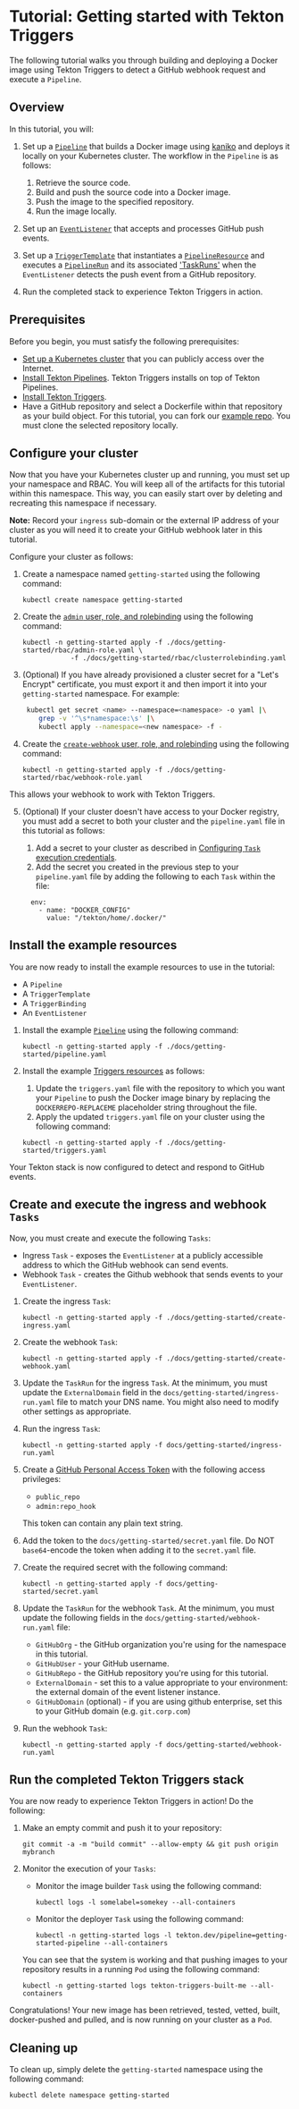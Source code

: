# Tutorial: Getting started with Tekton Triggers

The following tutorial walks you through building and deploying a Docker image using 
Tekton Triggers to detect a GitHub webhook request and execute a `Pipeline`.

## Overview

In this tutorial, you will:

1. Set up a [`Pipeline`](https://github.com/tektoncd/pipeline/blob/main/docs/pipelines.md) that builds a Docker image using
   [kaniko](https://github.com/GoogleContainerTools/kaniko) and deploys it locally on your Kubernetes cluster. The workflow
   in the `Pipeline` is as follows:
   1. Retrieve the source code.
   1. Build and push the source code into a Docker image.
   1. Push the image to the specified repository.
   1. Run the image locally.

2. Set up an [`EventListener`](https://github.com/tektoncd/triggers/blob/main/docs/eventlisteners.md) that accepts and processes GitHub push events.

3. Set up a [`TriggerTemplate`](https://github.com/tektoncd/triggers/blob/main/docs/triggertemplates.md) that instantiates a
   [`PipelineResource`](https://github.com/tektoncd/pipeline/blob/main/docs/resources.md) and executes a [`PipelineRun`](https://github.com/tektoncd/pipeline/blob/main/docs/pipelineruns.md)
   and its associated ['TaskRuns'](https://github.com/tektoncd/pipeline/blob/main/docs/taskruns.md) when the `EventListener` detects the push event from a GitHub repository.

4. Run the completed stack to experience Tekton Triggers in action.

## Prerequisites

Before you begin, you must satisfy the following prerequisites:

- [Set up a Kubernetes cluster](https://kubernetes.io/docs/setup/) that you can publicly access over the Internet.
- [Install Tekton Pipelines](https://github.com/tektoncd/pipeline/blob/master/docs/install.md#installing-tekton-pipelines).
  Tekton Triggers installs on top of Tekton Pipelines.
- [Install Tekton Triggers](../install.md).
- Have a GitHub repository and select a Dockerfile within that repository as your build object.
  For this tutorial, you can fork our [example repo](https://github.com/iancoffey/ulmaceae).
  You must clone the selected repository locally.

## Configure your cluster

Now that you have your Kubernetes cluster up and running, you must set up your namespace and RBAC.
You will keep all of the artifacts for this tutorial within this namespace. This way, you can easily
start over by deleting and recreating this namespace if necessary. 

**Note:** Record your `ingress` sub-domain or the external IP address of your
cluster as you will need it to create your GitHub webhook later in this tutorial.

Configure your cluster as follows:

1. Create a namespace named `getting-started` using the following command:

   ```
   kubectl create namespace getting-started
   ```

2. Create the [`admin` user, role, and rolebinding](./rbac/admin-role.yaml) using the following command:
   
   ```
   kubectl -n getting-started apply -f ./docs/getting-started/rbac/admin-role.yaml \
               -f ./docs/getting-started/rbac/clusterrolebinding.yaml
   ```
3. (Optional) If you have already provisioned a cluster secret for a "Let's Encrypt" certificate,
   you must export it and then import it into your `getting-started` namespace. For example:

   ```bash
	kubectl get secret <name> --namespace=<namespace> -o yaml |\
	   grep -v '^\s*namespace:\s' |\
	   kubectl apply --namespace=<new namespace> -f -
   ```
4. Create the [`create-webhook` user, role, and rolebinding](./rbac/webhook-role.yaml) using the following command:

   ```
   kubectl -n getting-started apply -f ./docs/getting-started/rbac/webhook-role.yaml
   ```
  This allows your webhook to work with Tekton Triggers.

5. (Optional) If your cluster doesn't have access to your Docker registry, you must add a secret to both your cluster
   and the `pipeline.yaml` file in this tutorial as follows:
   1. Add a secret to your cluster as described in [Configuring `Task` execution credentials](https://github.com/tektoncd/pipeline/blob/main/docs/tutorial.md#configuring-task-execution-credentials).
   2. Add the secret you created in the previous step to your `pipeline.yaml` file by adding the following to each `Task` within the file:

   ```
     env:
       - name: "DOCKER_CONFIG"
         value: "/tekton/home/.docker/"
   ```

## Install the example resources

You are now ready to install the example resources to use in the tutorial:

 - A `Pipeline`
 - A `TriggerTemplate`
 - A `TriggerBinding`
 - An `EventListener`

1. Install the example [`Pipeline`](./pipeline.yaml) using the following command:

   ```
   kubectl -n getting-started apply -f ./docs/getting-started/pipeline.yaml
   ```

2. Install the example [Triggers resources](./triggers.yaml) as follows:
   1. Update the `triggers.yaml` file with the repository to which you want your `Pipeline` to push
      the Docker image binary by replacing the `DOCKERREPO-REPLACEME` placeholder string throughout
      the file.
   2. Apply the updated `triggers.yaml` file on your cluster using the following command:
   ```
   kubectl -n getting-started apply -f ./docs/getting-started/triggers.yaml
   ```

Your Tekton stack is now configured to detect and respond to GitHub events.

## Create and execute the ingress and webhook `Tasks`

Now, you must create and execute the following `Tasks`:
- Ingress `Task` - exposes the `EventListener` at a publicly accessible address to which
  the GitHub webhook can send events.
- Webhook `Task` - creates the Github webhook that sends events to your `EventListener`.

1. Create the ingress `Task`:

   ```
   kubectl -n getting-started apply -f ./docs/getting-started/create-ingress.yaml
   ```

2. Create the webhook `Task`: 

   ```
   kubectl -n getting-started apply -f ./docs/getting-started/create-webhook.yaml
   ```

3. Update the `TaskRun` for the ingress `Task`. At the minimum, you must update the `ExternalDomain`
   field in the `docs/getting-started/ingress-run.yaml` file to match your DNS name. You might also
   need to modify other settings as appropriate.

4. Run the ingress `Task`:

   ```
   kubectl -n getting-started apply -f docs/getting-started/ingress-run.yaml
   ```

5. Create a [GitHub Personal Access Token](https://help.github.com/en/articles/creating-a-personal-access-token-for-the-command-line#creating-a-token)
   with the following access privileges:
   - `public_repo`
   - `admin:repo_hook`

   This token can contain any plain text string.

6. Add the token to the `docs/getting-started/secret.yaml` file. Do NOT `base64`-encode the token when adding it to the `secret.yaml` file.

7. Create the required secret with the following command:
   ```
   kubectl -n getting-started apply -f docs/getting-started/secret.yaml
   ```

8. Update the `TaskRun` for the webhook `Task`. At the minimum, you must update the following fields
   in the `docs/getting-started/webhook-run.yaml` file:
   - `GitHubOrg` - the GitHub organization you're using for the namespace in this tutorial.
   - `GitHubUser` - your GitHub username.
   - `GitHubRepo` - the GitHub repository you're using for this tutorial.
   - `ExternalDomain` - set this to a value appropriate to your environment: the external domain of the event listener instance.
   - `GitHubDomain` (optional) - if you are using github enterprise, set this to your GitHub domain (e.g. `git.corp.com`)

9. Run the webhook `Task`:
   ``` 
   kubectl -n getting-started apply -f docs/getting-started/webhook-run.yaml
   ```

## Run the completed Tekton Triggers stack

You are now ready to experience Tekton Triggers in action! Do the following:

1. Make an empty commit and push it to your repository:
   ```
   git commit -a -m "build commit" --allow-empty && git push origin mybranch
   ```

2. Monitor the execution of your `Tasks`:
   - Monitor the image builder `Task` using the following command:
     ```
     kubectl logs -l somelabel=somekey --all-containers
     ```
   - Monitor the deployer `Task` using the following command:
     ```
     kubectl -n getting-started logs -l tekton.dev/pipeline=getting-started-pipeline --all-containers
     ```
     
   You can see that the system is working and that pushing images to your repository results in
   a running `Pod` using the following command:
   ```	
   kubectl -n getting-started logs tekton-triggers-built-me --all-containers
   ```

Congratulations! Your new image has been retrieved, tested, vetted, built, docker-pushed and pulled,
and is now running on your cluster as a `Pod`.

## Cleaning up

To clean up, simply delete the `getting-started` namespace using the following command:
```
kubectl delete namespace getting-started
```
